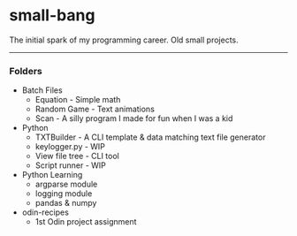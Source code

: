 # small-bang
The initial spark of my programming career. Old small projects.

---

### Folders
- Batch Files
  - Equation - Simple math
  - Random Game - Text animations
  - Scan - A silly program I made for fun when I was a kid
- Python
  - TXTBuilder - A CLI template & data matching text file generator
  - keylogger.py - WIP
  - View file tree - CLI tool
  - Script runner - WIP
- Python Learning
  - argparse module
  - logging module
  - pandas & numpy
- odin-recipes
  - 1st Odin project assignment 
